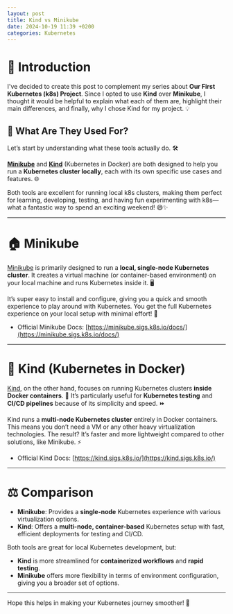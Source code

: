 ```yaml
---
layout: post
title: Kind vs Minikube
date: 2024-10-19 11:39 +0200
categories: Kubernetes
---
```


# 🚀 Introduction

I've decided to create this post to complement my series about **Our First Kubernetes (k8s) Project**. Since I opted to use **Kind** over **Minikube**, I thought it would be helpful to explain what each of them are, highlight their main differences, and finally, why I chose Kind for my project. 💡

## 🤔 What Are They Used For?

Let’s start by understanding what these tools actually do. 🛠️

**[Minikube](https://minikube.sigs.k8s.io/docs/)** and **[Kind](https://kind.sigs.k8s.io/)** (Kubernetes in Docker) are both designed to help you run a **Kubernetes cluster locally**, each with its own specific use cases and features. 🌐

Both tools are excellent for running local k8s clusters, making them perfect for learning, developing, testing, and having fun experimenting with k8s—what a fantastic way to spend an exciting weekend! 😄✨

---

# 🏠 Minikube

[Minikube](https://minikube.sigs.k8s.io/docs/) is primarily designed to run a **local, single-node Kubernetes cluster**. It creates a virtual machine (or container-based environment) on your local machine and runs Kubernetes inside it. 🖥️

It’s super easy to install and configure, giving you a quick and smooth experience to play around with Kubernetes. You get the full Kubernetes experience on your local setup with minimal effort! 🎉

- Official Minikube Docs: [https://minikube.sigs.k8s.io/docs/](https://minikube.sigs.k8s.io/docs/)

---

# 🐳 Kind (Kubernetes in Docker)

[Kind](https://kind.sigs.k8s.io/), on the other hand, focuses on running Kubernetes clusters **inside Docker containers**. 🐋 It’s particularly useful for **Kubernetes testing** and **CI/CD pipelines** because of its simplicity and speed. ⏩

Kind runs a **multi-node Kubernetes cluster** entirely in Docker containers. This means you don’t need a VM or any other heavy virtualization technologies. The result? It’s faster and more lightweight compared to other solutions, like Minikube. ⚡

- Official Kind Docs: [https://kind.sigs.k8s.io/](https://kind.sigs.k8s.io/)

---

# ⚖️ Comparison

- **Minikube**: Provides a **single-node** Kubernetes experience with various virtualization options.
- **Kind**: Offers a **multi-node, container-based** Kubernetes setup with fast, efficient deployments for testing and CI/CD.

Both tools are great for local Kubernetes development, but:

- **Kind** is more streamlined for **containerized workflows** and **rapid testing**.
- **Minikube** offers more flexibility in terms of environment configuration, giving you a broader set of options.

---

Hope this helps in making your Kubernetes journey smoother! 🚀
